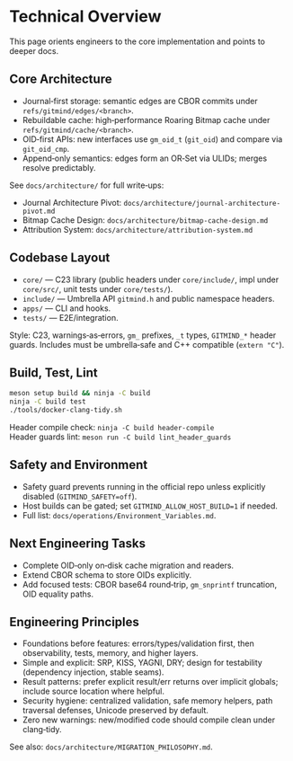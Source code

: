 # Technical Overview

This page orients engineers to the core implementation and points to deeper docs.

## Core Architecture

- Journal‑first storage: semantic edges are CBOR commits under `refs/gitmind/edges/<branch>`.
- Rebuildable cache: high‑performance Roaring Bitmap cache under `refs/gitmind/cache/<branch>`.
- OID‑first APIs: new interfaces use `gm_oid_t` (`git_oid`) and compare via `git_oid_cmp`.
- Append‑only semantics: edges form an OR‑Set via ULIDs; merges resolve predictably.

See `docs/architecture/` for full write‑ups:

- Journal Architecture Pivot: `docs/architecture/journal-architecture-pivot.md`
- Bitmap Cache Design: `docs/architecture/bitmap-cache-design.md`
- Attribution System: `docs/architecture/attribution-system.md`

## Codebase Layout

- `core/` — C23 library (public headers under `core/include/`, impl under `core/src/`, unit tests under `core/tests/`).
- `include/` — Umbrella API `gitmind.h` and public namespace headers.
- `apps/` — CLI and hooks.
- `tests/` — E2E/integration.

Style: C23, warnings‑as‑errors, `gm_` prefixes, `_t` types, `GITMIND_*` header guards. Includes must be umbrella‑safe and C++ compatible (`extern "C"`).

## Build, Test, Lint

```bash
meson setup build && ninja -C build
ninja -C build test
./tools/docker-clang-tidy.sh
```

Header compile check: `ninja -C build header-compile`  
Header guards lint: `meson run -C build lint_header_guards`

## Safety and Environment

- Safety guard prevents running in the official repo unless explicitly disabled (`GITMIND_SAFETY=off`).
- Host builds can be gated; set `GITMIND_ALLOW_HOST_BUILD=1` if needed.
- Full list: `docs/operations/Environment_Variables.md`.

## Next Engineering Tasks

- Complete OID‑only on‑disk cache migration and readers.
- Extend CBOR schema to store OIDs explicitly.
- Add focused tests: CBOR base64 round‑trip, `gm_snprintf` truncation, OID equality paths.

## Engineering Principles

- Foundations before features: errors/types/validation first, then observability, tests, memory, and higher layers.
- Simple and explicit: SRP, KISS, YAGNI, DRY; design for testability (dependency injection, stable seams).
- Result patterns: prefer explicit result/err returns over implicit globals; include source location where helpful.
- Security hygiene: centralized validation, safe memory helpers, path traversal defenses, Unicode preserved by default.
- Zero new warnings: new/modified code should compile clean under clang‑tidy.

See also: `docs/architecture/MIGRATION_PHILOSOPHY.md`.
